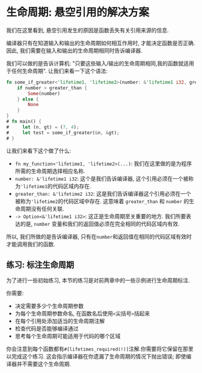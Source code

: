 # 生命周期: 悬空引用的解决方案

我们在这里看到, 悬空引用发生的原因是函数丢失有关引用来源的信息.

编译器只有在知道输入和输出的生命周期如何相互作用时, 才能决定函数是否正确.
因此, 我们需要在输入和输出的生命周期相同时告诉编译器.

我们可以做的是告诉计算机: "只要这些输入/输出的生命周期相同,我的函数就适用于任何生命周期".
让我们来看一下这个语法:

```rust
fn some_if_greater<'lifetime1, 'lifetime2>(number: &'lifetime1 i32, greater_than: &'lifetime2 i32) -> Option<&'lifetime1 i32> {
    if number > greater_than {
        Some(number)
    } else {
        None
    }
}
# fn main() {
#     let (n, gt) = (7, 4);
#     let test = some_if_greater(&n, &gt);
# }
```

让我们来看下这个做了什么:

- `fn my_function<'lifetime1, 'lifetime2>(...)`: 我们在这里做的是为程序所需的生命周期选择相应名称.
- `number: &'lifetime1 i32`: 这个是我们告诉编译器, 这个引用必须在一个被称为`'lifetime1`的代码区域内存在.
- `greater_than: &'lifetime2 i32`: 这是我们告诉编译器这个引用必须在一个被称为`'lifetime2`的代码区域中存在.
这意味着 `greater_than` 和 `number` 的生命周期没有任何关联.
- `-> Option<&'lifetime1 i32>`: 这正是生命周期至关重要的地方.
我们所要表达的是, `number` 变量和我们的返回值必须在完全相同的代码区域内有效.

所以, 我们所做的是告诉编译器, 只有在`number`和返回值在相同的代码区域有效时才能调用我们的函数.

## 练习: 标注生命周期

为了进行一些初始练习, 本节的练习是对前两章中的一些示例进行生命周期标注.

你需要:

- 决定需要多少个生命周期参数
- 为每个生命周期参数命名, 在函数名后使用`<`尖括号`>`括起来
- 在每个引用处添加适当的生命周期注解
- 检查代码是否能够编译通过
- 思考每个生命周期可能适用于代码的哪个区域

你会注意到每个函数都有`#[lifetimes_required(!)]`注解.你需要将它保留在那里以完成这个练习.
这会指示编译器在你遗漏了生命周期的情况下抛出错误; 即使编译器并不需要这个生命周期.
